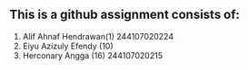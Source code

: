 This is a github assignment consists of:
----------------------------------------

1. Alif Ahnaf Hendrawan(1) 244107020224
2. Eiyu Azizuly Efendy (10)
3. Herconary Angga (16) 244107020215
